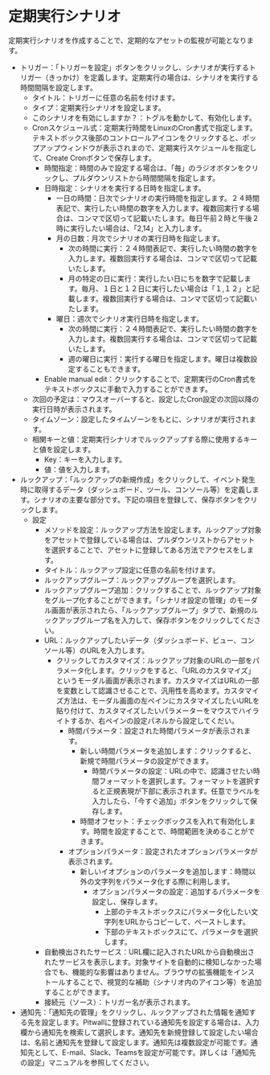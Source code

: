 # 定期実行シナリオ
定期実行シナリオを作成することで、定期的なアセットの監視が可能となります。
- トリガー：「トリガーを設定」ボタンをクリックし、シナリオが実行するトリガー（きっかけ）を定義します。定期実行の場合は、シナリオを実行する時間間隔を設定します。
    - タイトル：トリガーに任意の名前を付けます。
    - タイプ：定期実行シナリオを設定します。
    - このシナリオを有効にしますか？：トグルを動かして、有効化します。
    - Cronスケジュール式：定期実行時間をLinuxのCron書式で指定します。テキストボックス後部のコントロールアイコンをクリックすると、ポップアップウィンドウが表示されまので、定期実行スケジュールを指定して、Create Cronボタンで保存します。
        - 時間指定：時間のみで設定する場合は、「毎」のラジオボタンをクリックし、プルダウンリストから時間間隔を指定します。
        - 日時指定：シナリオを実行する日時を指定します。
            - 一日の時間：日次でシナリオの実行時間を指定します。２４時間表記で、実行したい時間の数字を入力します。複数回実行する場合は、コンマで区切って記載いたします。毎日午前２時と午後２時に実行したい場合は、「2,14」と入力します。
            - 月の日数：月次でシナリオの実行日時を指定します。
                - 次の時間に実行：２４時間表記で、実行したい時間の数字を入力します。複数回実行する場合は、コンマで区切って記載いたします。
                - 月の特定の日に実行：実行したい日にちを数字で記載します。毎月、１日と１２日に実行したい場合は「１,１２」と記載します。複数回実行する場合は、コンマで区切って記載いたします。
            - 曜日：週次でシナリオ実行日時を指定します。
                - 次の時間に実行：２４時間表記で、実行したい時間の数字を入力します。複数回実行する場合は、コンマで区切って記載いたします。
                - 週の曜日に実行：実行する曜日を指定します。曜日は複数設定することもできます。
        - Enable manual edit：クリックすることで、定期実行のCron書式をテキストボックスに手動で入力することができます。
    - 次回の予定は：マウスオーバーすると、設定したCron設定の次回以降の実行日時が表示されます。
    - タイムゾーン：設定したタイムゾーンをもとに、シナリオが実行されます。
    - 相関キーと値：定期実行シナリオでルックアップする際に使用するキーと値を設定します。
        - Key：キーを入力します。
        - 値：値を入力します。
- ルックアップ：「ルックアップの新規作成」をクリックして、イベント発生時に取得するデータ（ダッシュボード、ツール、コンソール等）を定義します。シナリオの主要な部分です。下記の項目を登録して、保存ボタンをクリックします。
    - 設定
        - メソッドを設定：ルックアップ方法を設定します。ルックアップ対象をアセットで登録している場合は、プルダウンリストからアセットを選択することで、アセットに登録してある方法でアクセスをします。
        - タイトル：ルックアップ設定に任意の名前を付けます。
        - ルックアップグループ：ルックアップグループを選択します。
        - ルックアップグループ追加：クリックすることで、ルックアップ対象をグループ化することができます。「シナリオ設定の管理」のモーダル画面が表示されたら、「ルックアップグループ」タブで、新規のルックアップグループ名を入力して、保存ボタンをクリックしてください。
        - URL：ルックアップしたいデータ（ダッシュボード、ビュー、コンソール等）のURLを入力します。
            - クリックしてカスタマイズ：ルックアップ対象のURLの一部をパラメータ化します。クリックをすると、「URLのカスタマイズ」というモーダル画面が表示されます。カスタマイズはURLの一部を変数として認識させることで、汎用性を高めます。カスタマイズ方法は、モーダル画面の左ペインにカスタマイズしたいURLを貼り付けて、カスタマイズしたいパラメーターをマウスでハイライトするか、右ペインの設定パネルから設定してくだい。
                - 時間パラメータ：設定された時間パラメータが表示されます。
                    - 新しい時間パラメータを追加します：クリックすると、新規で時間パラメータの設定ができます。
                        - 時間パラメータの設定：URLの中で、認識させたい時間フォーマットを選択します。フォーマットを選択すると正規表現が下部に表示されます。任意でラベルを入力したら、「今すぐ追加」ボタンをクリックして保存します。
                    - 時間オフセット：チェックボックスを入れて有効化します。時間を設定することで、時間範囲を決めることができます。
                - オプションパラメータ：設定されたオプションパラメータが表示されます。
                    - 新しいイオプションのパラメータを追加します：時間以外の文字列をパラメータ化する際に利用します。
                        - オプションパラメータの設定：追加するパラメータを設定し、保存します。
                            - 上部のテキストボックスにパラメータ化したい文字列をURLからコピーして、ペーストします。
                            - 下部のテキストボックスにて、パラメータを選択します。
        - 自動検出されたサービス：URL欄に記入されたURLから自動検出されたサービスを表示します。対象サイトを自動的に検知しなかった場合でも、機能的な影響はありません。ブラウザの拡張機能をインストールすることで、視覚的な補助（シナリオ内のアイコン等）を追加することができます。
        - 接続元（ソース）：トリガー名が表示されます。
- 通知先：「通知先の管理」をクリックし、ルックアップされた情報を通知する先を設定します。Pitwallに登録されている通知先を設定する場合は、入力欄から通知先を検索して選択します。通知先を新規登録して設定したい場合は、名前と通知先を登録して設定します。通知先は複数設定が可能です。通知先として、E-mail、Slack、Teamsを設定が可能です。詳しくは「通知先の設定」マニュアルを参照してください。
